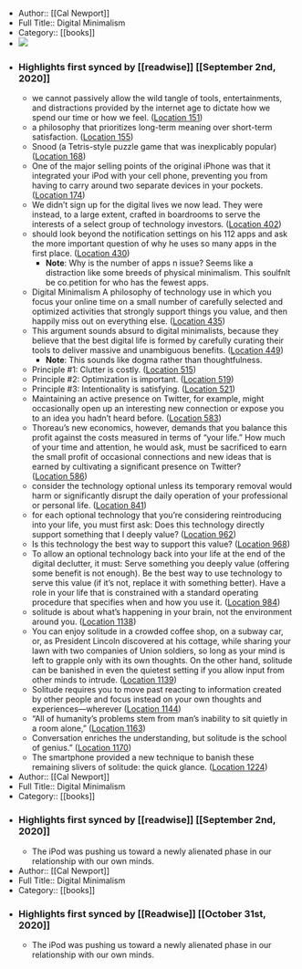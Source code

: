 - Author:: [[Cal Newport]]
- Full Title:: Digital Minimalism
- Category:: [[books]]
- ![](https://images-na.ssl-images-amazon.com/images/I/51JIFuURUZL._SL400_.jpg)
- ### Highlights first synced by [[readwise]] [[September 2nd, 2020]]
    - we cannot passively allow the wild tangle of tools, entertainments, and distractions provided by the internet age to dictate how we spend our time or how we feel. ([Location 151](https://readwise.io/to_kindle?action=open&asin=B07DBRBP7G&location=151))
    - a philosophy that prioritizes long-term meaning over short-term satisfaction. ([Location 155](https://readwise.io/to_kindle?action=open&asin=B07DBRBP7G&location=155))
    - Snood (a Tetris-style puzzle game that was inexplicably popular) ([Location 168](https://readwise.io/to_kindle?action=open&asin=B07DBRBP7G&location=168))
    - One of the major selling points of the original iPhone was that it integrated your iPod with your cell phone, preventing you from having to carry around two separate devices in your pockets. ([Location 174](https://readwise.io/to_kindle?action=open&asin=B07DBRBP7G&location=174))
    - We didn’t sign up for the digital lives we now lead. They were instead, to a large extent, crafted in boardrooms to serve the interests of a select group of technology investors. ([Location 402](https://readwise.io/to_kindle?action=open&asin=B07DBRBP7G&location=402))
    - should look beyond the notification settings on his 112 apps and ask the more important question of why he uses so many apps in the first place. ([Location 430](https://readwise.io/to_kindle?action=open&asin=B07DBRBP7G&location=430))
        - **Note**: Why is the number of apps n issue? Seems like a distraction like some breeds of physical minimalism. This soulfnlt be  co.petition for who has the fewest apps. 
    - Digital Minimalism A philosophy of technology use in which you focus your online time on a small number of carefully selected and optimized activities that strongly support things you value, and then happily miss out on everything else. ([Location 435](https://readwise.io/to_kindle?action=open&asin=B07DBRBP7G&location=435))
    - This argument sounds absurd to digital minimalists, because they believe that the best digital life is formed by carefully curating their tools to deliver massive and unambiguous benefits. ([Location 449](https://readwise.io/to_kindle?action=open&asin=B07DBRBP7G&location=449))
        - **Note**: This sounds like dogma rather than thoughtfulness.
    - Principle #1: Clutter is costly. ([Location 515](https://readwise.io/to_kindle?action=open&asin=B07DBRBP7G&location=515))
    - Principle #2: Optimization is important. ([Location 519](https://readwise.io/to_kindle?action=open&asin=B07DBRBP7G&location=519))
    - Principle #3: Intentionality is satisfying. ([Location 521](https://readwise.io/to_kindle?action=open&asin=B07DBRBP7G&location=521))
    - Maintaining an active presence on Twitter, for example, might occasionally open up an interesting new connection or expose you to an idea you hadn’t heard before. ([Location 583](https://readwise.io/to_kindle?action=open&asin=B07DBRBP7G&location=583))
    - Thoreau’s new economics, however, demands that you balance this profit against the costs measured in terms of “your life.” How much of your time and attention, he would ask, must be sacrificed to earn the small profit of occasional connections and new ideas that is earned by cultivating a significant presence on Twitter? ([Location 586](https://readwise.io/to_kindle?action=open&asin=B07DBRBP7G&location=586))
    - consider the technology optional unless its temporary removal would harm or significantly disrupt the daily operation of your professional or personal life. ([Location 841](https://readwise.io/to_kindle?action=open&asin=B07DBRBP7G&location=841))
    - for each optional technology that you’re considering reintroducing into your life, you must first ask: Does this technology directly support something that I deeply value? ([Location 962](https://readwise.io/to_kindle?action=open&asin=B07DBRBP7G&location=962))
    - Is this technology the best way to support this value? ([Location 968](https://readwise.io/to_kindle?action=open&asin=B07DBRBP7G&location=968))
    - To allow an optional technology back into your life at the end of the digital declutter, it must: Serve something you deeply value (offering some benefit is not enough). Be the best way to use technology to serve this value (if it’s not, replace it with something better). Have a role in your life that is constrained with a standard operating procedure that specifies when and how you use it. ([Location 984](https://readwise.io/to_kindle?action=open&asin=B07DBRBP7G&location=984))
    - solitude is about what’s happening in your brain, not the environment around you. ([Location 1138](https://readwise.io/to_kindle?action=open&asin=B07DBRBP7G&location=1138))
    - You can enjoy solitude in a crowded coffee shop, on a subway car, or, as President Lincoln discovered at his cottage, while sharing your lawn with two companies of Union soldiers, so long as your mind is left to grapple only with its own thoughts. On the other hand, solitude can be banished in even the quietest setting if you allow input from other minds to intrude. ([Location 1139](https://readwise.io/to_kindle?action=open&asin=B07DBRBP7G&location=1139))
    - Solitude requires you to move past reacting to information created by other people and focus instead on your own thoughts and experiences—wherever ([Location 1144](https://readwise.io/to_kindle?action=open&asin=B07DBRBP7G&location=1144))
    - “All of humanity’s problems stem from man’s inability to sit quietly in a room alone,” ([Location 1163](https://readwise.io/to_kindle?action=open&asin=B07DBRBP7G&location=1163))
    - Conversation enriches the understanding, but solitude is the school of genius.” ([Location 1170](https://readwise.io/to_kindle?action=open&asin=B07DBRBP7G&location=1170))
    - The smartphone provided a new technique to banish these remaining slivers of solitude: the quick glance. ([Location 1224](https://readwise.io/to_kindle?action=open&asin=B07DBRBP7G&location=1224))
- Author:: [[Cal Newport]]
- Full Title:: Digital Minimalism
- Category:: [[books]]
- ### Highlights first synced by [[readwise]] [[September 2nd, 2020]]
    - The iPod was pushing us toward a newly alienated phase in our relationship with our own minds. 
- Author:: [[Cal Newport]]
- Full Title:: Digital Minimalism
- Category:: [[books]]
- ### Highlights first synced by [[Readwise]] [[October 31st, 2020]]
    - The iPod was pushing us toward a newly alienated phase in our relationship with our own minds. 
